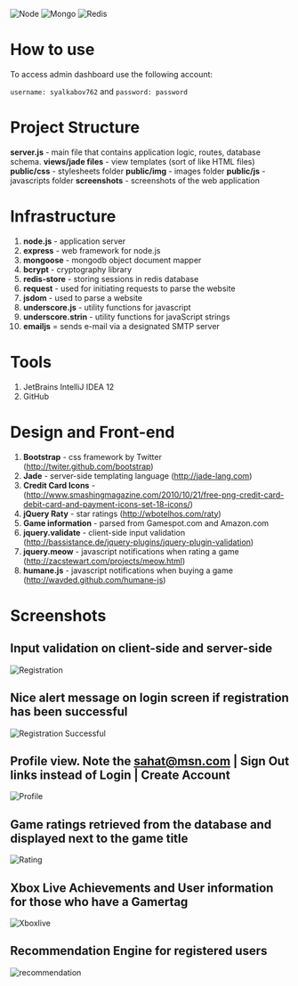 ![Node](http://upload.wikimedia.org/wikipedia/en/a/a7/Nodejs_logo_light.png)
![Mongo](http://www.mongodb.org/download/attachments/132305/logo-mongodb-onwhite.png)
![Redis](http://redis.io/images/redis-300dpi.png)

How to use
==========

To access admin dashboard use the following account:

`username: syalkabov762` and `password: password`

Project Structure
=================

**server.js** - main file that contains application logic, routes, database schema.
**views/jade files** - view templates (sort of like HTML files)
**public/css** - stylesheets folder
**public/img** - images folder
**public/js** - javascripts folder
**screenshots** - screenshots of the web application


Infrastructure
==============
1. **node.js** - application server
2. **express** - web framework for node.js
3. **mongoose** - mongodb object document mapper
4. **bcrypt** - cryptography library
5. **redis-store** - storing sessions in redis database
6. **request** - used for initiating requests to parse the website
7. **jsdom** - used to parse a website
8. **underscore.js** - utility functions for javascript
9. **underscore.strin** - utility functions for javaScript strings
10. **emailjs** = sends e-mail via a designated SMTP server

Tools
=====
1. JetBrains IntelliJ IDEA 12
2. GitHub

Design and Front-end
======================
1. **Bootstrap** - css framework by Twitter (http://twiter.github.com/bootstrap)
2. **Jade** - server-side templating language (http://jade-lang.com)
4. **Credit Card Icons** - (http://www.smashingmagazine.com/2010/10/21/free-png-credit-card-debit-card-and-payment-icons-set-18-icons/)
5. **jQuery Raty** - star ratings (http://wbotelhos.com/raty)
6. **Game information** - parsed from Gamespot.com and Amazon.com
7. **jquery.validate** - client-side input validation (http://bassistance.de/jquery-plugins/jquery-plugin-validation)
8. **jquery.meow** - javascript notifications when rating a game (http://zacstewart.com/projects/meow.html)
9. **humane.js** - javascript notifications when buying a game (http://wavded.github.com/humane-js)


Screenshots
===========

Input validation on client-side and server-side
---

![Registration](https://raw.github.com/sahat/csc322/master/screenshots/register.png)

Nice alert message on login screen if registration has been successful
---

![Registration Successful](https://raw.github.com/sahat/csc322/master/screenshots/registration_successful.png)

Profile view. Note the sahat@msn.com | Sign Out links instead of Login | Create Account
---

![Profile](https://raw.github.com/sahat/csc322/master/screenshots/profile.png)

Game ratings retrieved from the database and displayed next to the game title
---

![Rating](https://raw.github.com/sahat/csc322/master/screenshots/ratings.png)

Xbox Live Achievements and User information for those who have a Gamertag
----

![Xboxlive](https://raw.github.com/sahat/csc322/master/screenshots/xbox-live.png)

Recommendation Engine for registered users
--------
![recommendation](https://raw.github.com/sahat/csc322/master/screenshots/top6.png)
